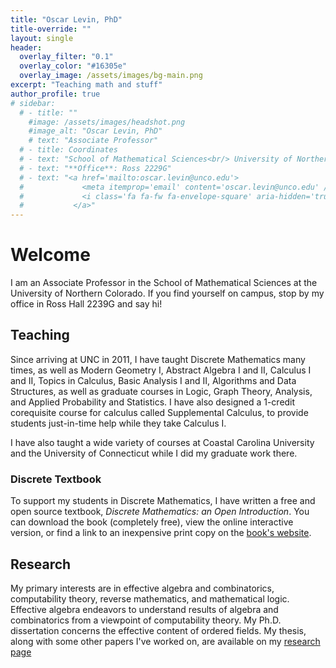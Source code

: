 ```yaml
---
title: "Oscar Levin, PhD"
title-override: ""
layout: single
header:
  overlay_filter: "0.1"
  overlay_color: "#16305e"
  overlay_image: /assets/images/bg-main.png
excerpt: "Teaching math and stuff"
author_profile: true
# sidebar:
  # - title: ""
    #image: /assets/images/headshot.png
    #image_alt: "Oscar Levin, PhD"
    # text: "Associate Professor"
  # - title: Coordinates
  # - text: "School of Mathematical Sciences<br/> University of Northern Colorado <br/> Greeley, Co 80639"
  # - text: "**Office**: Ross 2229G"
  # - text: "<a href='mailto:oscar.levin@unco.edu'>
  #             <meta itemprop='email' content='oscar.levin@unco.edu' />
  #             <i class='fa fa-fw fa-envelope-square' aria-hidden='true'></i> oscar.levin@unco.edu
  #           </a>"
---
```


# Welcome

I am an Associate Professor in the School of Mathematical Sciences at the University of Northern Colorado.  If you find yourself on campus, stop by my office in Ross Hall 2239G and say hi!

## Teaching

Since arriving at UNC in 2011, I have taught Discrete Mathematics many times, as well as Modern Geometry I, Abstract Algebra I and II, Calculus I and II, Topics in Calculus, Basic Analysis I and II, Algorithms and Data Structures, as well as graduate courses in Logic, Graph Theory, Analysis, and Applied Probability and Statistics. I have also designed a 1-credit corequisite course for calculus called Supplemental Calculus, to provide students just-in-time help while they take Calculus I.

I have also taught a wide variety of courses at Coastal Carolina University and the University of Connecticut while I did my graduate work there.

### Discrete Textbook

To support my students in Discrete Mathematics, I have written a free and open source textbook, *Discrete Mathematics: an Open Introduction*.  You can download the book (completely free), view the online interactive version, or find a link to an inexpensive print copy on the [book's website](http://discretetext.oscarlevin.com).

## Research

My primary interests are in effective algebra and combinatorics, computability theory, reverse mathematics, and mathematical logic. Effective algebra endeavors to understand results of algebra and combinatorics from a viewpoint of computability theory. My Ph.D. dissertation concerns the effective content of ordered fields. My thesis, along with some other papers I've worked on, are available on my [research page](research)
